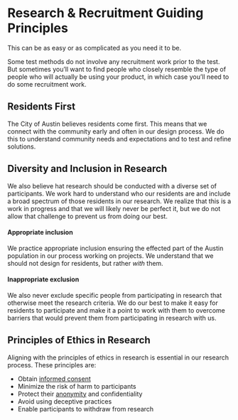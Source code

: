# Research & Recruitment Guiding Principles

This can be as easy or as complicated as you need it to be.&#x20;

Some test methods do not involve any recruitment work prior to the test. But sometimes you’ll want to find people who closely resemble the type of people who will actually be using your product, in which case you’ll need to do some recruitment work.

## Residents First

The City of Austin believes residents come first. This means that we connect with the community early and often in our design process. We do this to understand community needs and expectations and to test and refine solutions.

## Diversity and Inclusion in Research

We also believe hat research should be conducted with a diverse set of participants. We work hard to understand who our residents are and include a broad spectrum of those residents in our research. We realize that this is a work in progress and that we will likely never be perfect it, but we do not allow that challenge to prevent us from doing our best.

#### **Appropriate inclusion**

We practice appropriate inclusion ensuring the effected part of the Austin population in our process working on projects. We understand that we should not design for residents, but rather _with_ them.

#### **Inappropriate exclusion**

We also never exclude specific people from participating in research that otherwise meet the research criteria. We do our best to make it easy for residents to participate and make it a point to work with them to overcome barriers that would prevent them from participating in research with us.

## Principles of Ethics in Research

Aligning with the principles of ethics in research is essential in our research process. These principles are:

* Obtain [informed consent](../consent-guide/participant-consent.md)
* Minimize the risk of harm to participants
* Protect their [anonymity](../research-ethics-and-etiquette-draft/anonymity-standards.md) and confidentiality
* Avoid using deceptive practices
* Enable participants to withdraw from research
